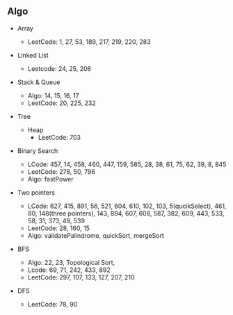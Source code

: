 ## Algo

- Array

  - LeetCode: 1, 27, 53, 189, 217, 219, 220, 283

- Linked List

  - Leetcode: 24, 25, 206

- Stack & Queue

  - Algo: 14, 15, 16, 17
  - LeetCode: 20, 225, 232

- Tree
  - Heap
    - LeetCode: 703

* Binary Search

  - LCode: 457, 14, 458, 460, 447, 159, 585, 28, 38, 61, 75, 62, 39, 8, 845
  - LeetCode: 278, 50, 796
  - Algo: fastPower

* Two pointers

  - LCode: 627, 415, 891, 56, 521, 604, 610, 102, 103, 5(qucikSelect), 461, 80, 148(three pointers), 143, 894, 607, 608, 587, 382, 609, 443, 533, 58, 31, 373, 49, 539
  - LeetCode: 28, 160, 15
  - Algo: validatePalindrome, quickSort, mergeSort

* BFS

  - Algo: 22, 23, Topological Sort,
  - Lcode: 69, 71, 242, 433, 892
  - LeetCode: 297, 107, 133, 127, 207, 210

* DFS
  - LeetCode: 78, 90
